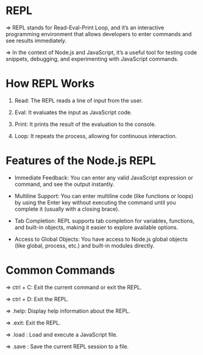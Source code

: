 # REPL

=> REPL stands for Read-Eval-Print Loop, and it’s an interactive programming environment that allows developers to enter commands and see results immediately.

=> In the context of Node.js and JavaScript, it’s a useful tool for testing code snippets, debugging, and experimenting with JavaScript commands.

# How REPL Works

1. Read: The REPL reads a line of input from the user.

2. Eval: It evaluates the input as JavaScript code.

3. Print: It prints the result of the evaluation to the console.

4. Loop: It repeats the process, allowing for continuous interaction.

# Features of the Node.js REPL

- Immediate Feedback: You can enter any valid JavaScript expression or command, and see the output instantly.

- Multiline Support: You can enter multiline code (like functions or loops) by using the Enter key without executing the command until you complete it (usually with a closing brace).

- Tab Completion: REPL supports tab completion for variables, functions, and built-in objects, making it easier to explore available options.

- Access to Global Objects: You have access to Node.js global objects (like global, process, etc.) and built-in modules directly.

# Common Commands

=> ctrl + C: Exit the current command or exit the REPL.

=> ctrl + D: Exit the REPL.

=> .help: Display help information about the REPL.

=> .exit: Exit the REPL.

=> .load : Load and execute a JavaScript file.

=> .save : Save the current REPL session to a file.

<!-- .break    Sometimes you get stuck, this gets you out
.clear    Alias for .break
.editor   Enter editor mode
.exit     Exit the REPL
.help     Print this help message
.load     Load JS from a file into the REPL session
.save     Save all evaluated commands in this REPL session to a file -->